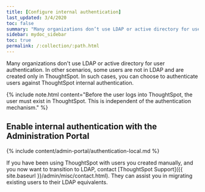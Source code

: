 ```yaml
---
title: [Configure internal authentication]
last_updated: 3/4/2020
toc: false
summary: "Many organizations don’t use LDAP or active directory for user authentication. In other scenarios, some users are not in LDAP and are created only in ThoughtSpot. In such cases, you can choose to authenticate users against ThoughtSpot internal authentication."
sidebar: mydoc_sidebar
toc: true
permalink: /:collection/:path.html
---
```


Many organizations don't use LDAP or active directory for user authentication. In other scenarios, some users are not in LDAP and are created only in ThoughtSpot. In such cases, you can choose to authenticate users against ThoughtSpot internal authentication.

{% include note.html content="Before the user logs into ThoughtSpot, the user must exist in ThoughtSpot. This is independent of the authentication mechanism." %}

## Enable internal authentication with the Administration Portal

{% include content/admin-portal/authentication-local.md %}

If you have been using ThoughtSpot with users you created manually, and you now want to transition to LDAP, contact [ThoughtSpot Support]({{ site.baseurl }}/admin/misc/contact.html). They can assist you in migrating existing users to their LDAP equivalents.
